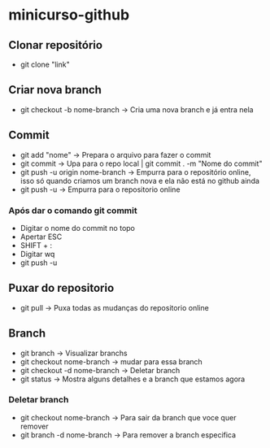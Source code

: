 # minicurso-github

## Clonar repositório

- git clone "link"

## Criar nova branch

- git checkout -b nome-branch → Cria uma nova branch e já entra nela

## Commit

- git add "nome" → Prepara o arquivo para fazer o commit
- git commit → Upa para o repo local | git commit . -m "Nome do commit"
- git push -u origin nome-branch → Empurra para o repositório online, isso só quando criamos um branch nova e ela não está no github ainda
- git push -u → Empurra para o repositorio online

### Após dar o comando git commit

- Digitar o nome do commit no topo
- Apertar ESC
- SHIFT + :
- Digitar wq
- git push -u

## Puxar do repositorio

- git pull → Puxa todas as mudanças do repositorio online

## Branch

- git branch → Visualizar branchs
- git checkout nome-branch → mudar para essa branch
- git checkout -d nome-branch → Deletar branch
- git status → Mostra alguns detalhes e a branch que estamos agora

### Deletar branch

- git checkout nome-branch → Para sair da branch que voce quer remover
- git branch -d nome-branch → Para remover a branch especifica
